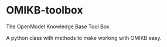 # OMIKB-toolbox
The OpenModel Knowledge Base Tool Box

A python class with methods to make working with OMIKB easy. 


